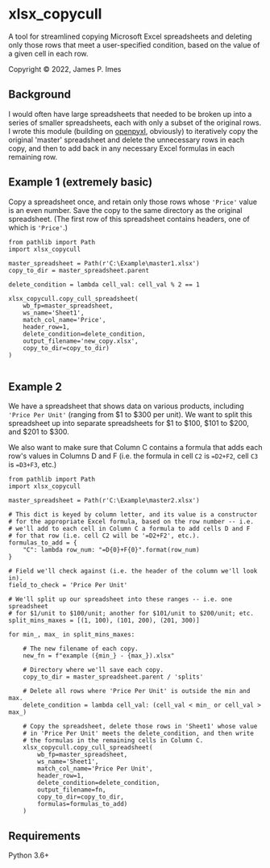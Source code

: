 
# xlsx_copycull

A tool for streamlined copying Microsoft Excel spreadsheets and deleting only those rows that meet a user-specified condition, based on the value of a given cell in each row.

Copyright © 2022, James P. Imes


## Background

I would often have large spreadsheets that needed to be broken up into a series of smaller spreadsheets, each with only a subset of the original rows. I wrote this module (building on [openpyxl](https://pypi.org/project/openpyxl/), obviously) to iteratively copy the original 'master' spreadsheet and delete the unnecessary rows in each copy, and then to add back in any necessary Excel formulas in each remaining row.


## Example 1 (extremely basic)

Copy a spreadsheet once, and retain only those rows whose `'Price'` value is an even number. Save the copy to the same directory as the original spreadsheet. (The first row of this spreadsheet contains headers, one of which is `'Price'`.)

```
from pathlib import Path
import xlsx_copycull

master_spreadsheet = Path(r'C:\Example\master1.xlsx')
copy_to_dir = master_spreadsheet.parent

delete_condition = lambda cell_val: cell_val % 2 == 1

xlsx_copycull.copy_cull_spreadsheet(
    wb_fp=master_spreadsheet,
    ws_name='Sheet1',
    match_col_name='Price',
    header_row=1,
    delete_condition=delete_condition,
    output_filename='new_copy.xlsx',
    copy_to_dir=copy_to_dir)
)


```

## Example 2

We have a spreadsheet that shows data on various products, including `'Price Per Unit'` (ranging from $1 to $300 per unit). We want to split this spreadsheet up into separate spreadsheets for $1 to $100, $101 to $200, and $201 to $300.

We also want to make sure that Column C contains a formula that adds each row's values in Columns D and F (i.e. the formula in cell `C2` is `=D2+F2`, cell `C3` is `=D3+F3`, etc.)

```
from pathlib import Path
import xlsx_copycull

master_spreadsheet = Path(r'C:\Example\master2.xlsx')

# This dict is keyed by column letter, and its value is a constructor
# for the appropriate Excel formula, based on the row number -- i.e.
# we'll add to each cell in Column C a formula to add cells D and F
# for that row (i.e. cell C2 will be '=D2+F2', etc.).
formulas_to_add = {
    "C": lambda row_num: "=D{0}+F{0}".format(row_num)
}

# Field we'll check against (i.e. the header of the column we'll look in).
field_to_check = 'Price Per Unit'

# We'll split up our spreadsheet into these ranges -- i.e. one spreadsheet 
# for $1/unit to $100/unit; another for $101/unit to $200/unit; etc.
split_mins_maxes = [(1, 100), (101, 200), (201, 300)]

for min_, max_ in split_mins_maxes:
    
    # The new filename of each copy.
    new_fn = f"example ({min_} - {max_}).xlsx"
    
    # Directory where we'll save each copy.
    copy_to_dir = master_spreadsheet.parent / 'splits'
    
    # Delete all rows where 'Price Per Unit' is outside the min and max.
    delete_condition = lambda cell_val: (cell_val < min_ or cell_val > max_)
    
    # Copy the spreadsheet, delete those rows in 'Sheet1' whose value
    # in 'Price Per Unit' meets the delete_condition, and then write
    # the formulas in the remaining cells in Column C. 
    xlsx_copycull.copy_cull_spreadsheet(
        wb_fp=master_spreadsheet,
        ws_name='Sheet1',
        match_col_name='Price Per Unit',
        header_row=1,
        delete_condition=delete_condition,
        output_filename=fn,
        copy_to_dir=copy_to_dir,
        formulas=formulas_to_add)
    )
```


## Requirements

Python 3.6+
